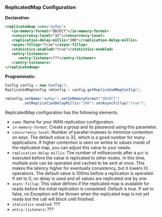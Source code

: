 
### ReplicatedMap Configuration

**Declarative:**

```xml
<replicatedmap name="myMap">
   <in-memory-format>"OBJECT"</in-memory-format>
   <concurrency-level>"32"</concurrency-level>
   <replication-delay-millis>"200"</replication-delay-millis>
   <async-fillup>"true"</async-fillup>
   <statistics-enabled>"true"</statistics-enabled>
   <entry-listeners>
      <entry-listener>???</entry-listener>
   </entry-listeners>
</replicatedmap>
```

**Programmatic:**

```java
Config config = new Config();
ReplicatedMapConfig rmConfig = config.getReplicatedMapConfig();

rmConfig.setName("myMap").setInMemoryFormat("OBJECT")
        .setReplicationDelayMillis("200").setAsyncFillup("true");
```

ReplicatedMap configuration has the following elements.
 
- `name`: Name for your WAN replication configuration.
- `in-memory-format`: Create a group and its password using this parameter.
- `concurrency-level`: Number of parallel mutexes to minimize contention on keys. The default value is 32, which is a good number for many applications. If higher contention is seen on writes to values inside of the replicated map, you can adjust this value to your needs.
- `replication-delay-millis`: The number of milliseconds after a `put` is executed before the value is replicated to other nodes. In this time, multiple puts can be operated and cached to be sent at once. This makes the latency higher for eventually consistency, but it lowers IO operations. The default value is 100ms before a replication is operated. If set to 0, no delay is used and all values are replicated one by one.
- `async-fillup`: This value defines if the replicated map is available for reads before the initial replication is completed. Default is true. If set to false, no Exception will be thrown when the replicated map is not yet ready but the call will block until finished.
- `statistics-enabled`: ???
- `entry-listeners`: ???

